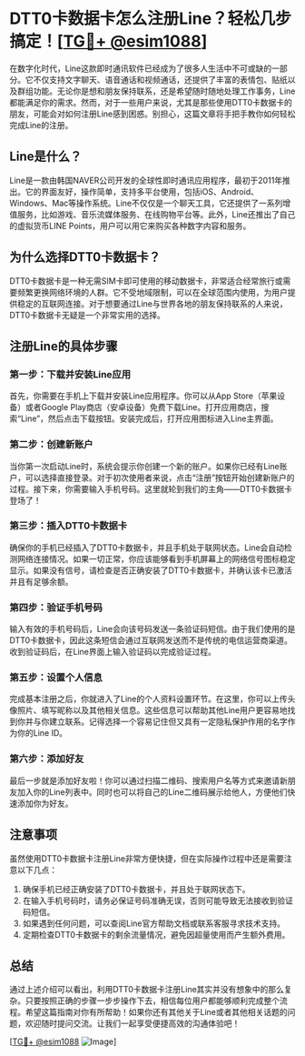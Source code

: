 # DTT0卡数据卡怎么注册Line？轻松几步搞定！[[TG💪+ @esim1088](https://t.me/s/esim1088)]

在数字化时代，Line这款即时通讯软件已经成为了很多人生活中不可或缺的一部分。它不仅支持文字聊天、语音通话和视频通话，还提供了丰富的表情包、贴纸以及群组功能。无论你是想和朋友保持联系，还是希望随时随地处理工作事务，Line都能满足你的需求。然而，对于一些用户来说，尤其是那些使用DTT0卡数据卡的朋友，可能会对如何注册Line感到困惑。别担心，这篇文章将手把手教你如何轻松完成Line的注册。

## Line是什么？

Line是一款由韩国NAVER公司开发的全球性即时通讯应用程序，最初于2011年推出。它的界面友好，操作简单，支持多平台使用，包括iOS、Android、Windows、Mac等操作系统。Line不仅仅是一个聊天工具，它还提供了一系列增值服务，比如游戏、音乐流媒体服务、在线购物平台等。此外，Line还推出了自己的虚拟货币LINE Points，用户可以用它来购买各种数字内容和服务。

## 为什么选择DTT0卡数据卡？

DTT0卡数据卡是一种无需SIM卡即可使用的移动数据卡，非常适合经常旅行或需要频繁更换网络环境的人群。它不受地域限制，可以在全球范围内使用，为用户提供稳定的互联网连接。对于想要通过Line与世界各地的朋友保持联系的人来说，DTT0卡数据卡无疑是一个非常实用的选择。

## 注册Line的具体步骤

### 第一步：下载并安装Line应用

首先，你需要在手机上下载并安装Line应用程序。你可以从App Store（苹果设备）或者Google Play商店（安卓设备）免费下载Line。打开应用商店，搜索“Line”，然后点击下载按钮。安装完成后，打开应用图标进入Line主界面。

### 第二步：创建新账户

当你第一次启动Line时，系统会提示你创建一个新的账户。如果你已经有Line账户，可以选择直接登录。对于初次使用者来说，点击“注册”按钮开始创建新账户的过程。接下来，你需要输入手机号码。这里就轮到我们的主角——DTT0卡数据卡登场了！

### 第三步：插入DTT0卡数据卡

确保你的手机已经插入了DTT0卡数据卡，并且手机处于联网状态。Line会自动检测网络连接情况。如果一切正常，你应该能够看到手机屏幕上的网络信号图标稳定显示。如果没有信号，请检查是否正确安装了DTT0卡数据卡，并确认该卡已激活并且有足够余额。

### 第四步：验证手机号码

输入有效的手机号码后，Line会向该号码发送一条验证码短信。由于我们使用的是DTT0卡数据卡，因此这条短信会通过互联网发送而不是传统的电信运营商渠道。收到验证码后，在Line界面上输入验证码以完成验证过程。

### 第五步：设置个人信息

完成基本注册之后，你就进入了Line的个人资料设置环节。在这里，你可以上传头像照片、填写昵称以及其他相关信息。这些信息可以帮助其他Line用户更容易地找到你并与你建立联系。记得选择一个容易记住但又具有一定隐私保护作用的名字作为你的Line ID。

### 第六步：添加好友

最后一步就是添加好友啦！你可以通过扫描二维码、搜索用户名等方式来邀请新朋友加入你的Line列表中。同时也可以将自己的Line二维码展示给他人，方便他们快速添加你为好友。

## 注意事项

虽然使用DTT0卡数据卡注册Line非常方便快捷，但在实际操作过程中还是需要注意以下几点：

1. 确保手机已经正确安装了DTT0卡数据卡，并且处于联网状态下。
2. 在输入手机号码时，请务必保证号码准确无误，否则可能导致无法接收到验证码短信。
3. 如果遇到任何问题，可以查阅Line官方帮助文档或联系客服寻求技术支持。
4. 定期检查DTT0卡数据卡的剩余流量情况，避免因超量使用而产生额外费用。

## 总结

通过上述介绍可以看出，利用DTT0卡数据卡注册Line其实并没有想象中的那么复杂。只要按照正确的步骤一步步操作下去，相信每位用户都能够顺利完成整个流程。希望这篇指南对你有所帮助！如果你还有其他关于Line或者其他相关话题的问题，欢迎随时提问交流。让我们一起享受便捷高效的沟通体验吧！

[[TG💪+ @esim1088](https://t.me/s/esim1088) ![Image](https://i.postimg.cc/4NQfJmqS/Snipaste-2025-05-13-00-14-12.png)]